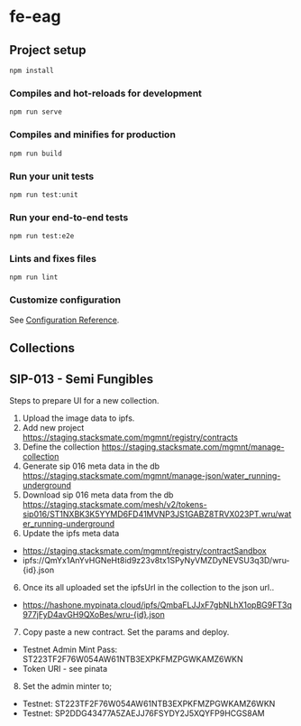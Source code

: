 # fe-eag

## Project setup
```
npm install
```

### Compiles and hot-reloads for development
```
npm run serve
```

### Compiles and minifies for production
```
npm run build
```

### Run your unit tests
```
npm run test:unit
```

### Run your end-to-end tests
```
npm run test:e2e
```

### Lints and fixes files
```
npm run lint
```

### Customize configuration
See [Configuration Reference](https://cli.vuejs.org/config/).

## Collections

## SIP-013 - Semi Fungibles

Steps to prepare UI for a new collection.

1. Upload the image data to ipfs.
2. Add new project https://staging.stacksmate.com/mgmnt/registry/contracts
3. Define the collection https://staging.stacksmate.com/mgmnt/manage-collection
4. Generate sip 016 meta data in the db https://staging.stacksmate.com/mgmnt/manage-json/water_running-underground
5. Download sip 016 meta data from the db https://staging.stacksmate.com/mesh/v2/tokens-sip016/ST1NXBK3K5YYMD6FD41MVNP3JS1GABZ8TRVX023PT.wru/water_running-underground
5. Update the ipfs meta data
- https://staging.stacksmate.com/mgmnt/registry/contractSandbox
- ipfs://QmYx1AnYvHGNeHt8id9z23v8tx1SPyNyVMZDyNEVSU3q3D/wru-{id}.json
6. Once its all uploaded set the ipfsUrl in the collection to the json url..
- https://hashone.mypinata.cloud/ipfs/QmbaFLJJxF7gbNLhX1opBG9FT3q977jFyD4avGH9QXoBes/wru-{id}.json
7. Copy paste a new contract. Set the params and deploy.
- Testnet Admin Mint Pass: ST223TF2F76W054AW61NTB3EXPKFMZPGWKAMZ6WKN
- Token URI - see pinata
8. Set the admin minter to;
- Testnet: ST223TF2F76W054AW61NTB3EXPKFMZPGWKAMZ6WKN
- Testnet: SP2DDG43477A5ZAEJJ76FSYDY2J5XQYFP9HCGS8AM
